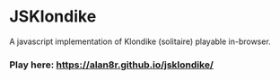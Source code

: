 # JSKlondike
A javascript implementation of Klondike (solitaire) playable in-browser.
### Play here: https://alan8r.github.io/jsklondike/

